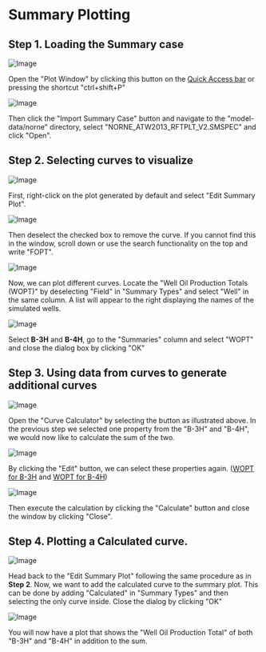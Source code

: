 # Summary Plotting

## Step 1. Loading the Summary case

![Image](./Resources/Pictures/open_plotting_window.png)

Open the "Plot Window" by clicking this button on the [Quick Access bar](../graphical-user-interface/graphical-user-interface.md#quick-access-buttons) or pressing the shortcut "ctrl+shift+P"

![Image](./Resources/Pictures/import_summary_case.png)

Then click the "Import Summary Case" button and navigate to the "model-data/norne" directory, select "NORNE_ATW2013_RFTPLT_V2.SMSPEC" and click "Open".

## Step 2. Selecting curves to visualize

![Image](./Resources/Pictures/edit_summary_plot.png)

First, right-click on the plot generated by default and select "Edit Summary Plot".

![Image](./Resources/Pictures/uncheck_FOPT.png)

Then deselect the checked box to remove the curve. If you cannot find this in the window, scroll down or use the search functionality on the top and write "FOPT".

![Image](./Resources/Pictures/select_well.png)

Now, we can plot different curves. Locate the "Well Oil Production Totals (WOPT)" by deselecting "Field" in "Summary Types" and select "Well" in the same column. A list will appear to the right displaying the names of the simulated wells.

![Image](./Resources/Pictures/select_wells.png)

Select **B-3H** and **B-4H**, go to the "Summaries" column and select "WOPT" and close the dialog box by clicking "OK"

## Step 3. Using data from curves to generate additional curves

![Image](./Resources/Pictures/curve_calculator.png)

Open the "Curve Calculator" by selecting the button as illustrated above. In the previous step we selected one property from the "B-3H" and "B-4H", we would now like to calculate the sum of the two.

![Image](./Resources/Pictures/edit_buttons.png)

By clicking the "Edit" button, we can select these properties again. ([WOPT for B-3H](./Resources/Pictures/well_1.png) and [WOPT for B-4H](./Resources/Pictures/well_2.png))

![Image](./Resources/Pictures/calculate.png)

Then execute the calculation by clicking the "Calculate" button and close the window by clicking "Close".

## Step 4. Plotting a Calculated curve.

![Image](./Resources/Pictures/add_calculated.png)

Head back to the "Edit Summary Plot" following the same procedure as in **Step 2**. Now, we want to add the calculated curve to the summary plot. This can be done by adding "Calculated" in "Summary Types" and then selecting the only curve inside. Close the dialog by clicking "OK"

![Image](./Resources/Pictures/final_curves.png)

You will now have a plot that shows the "Well Oil Production Total" of both "B-3H" and "B-4H" in addition to the sum.

